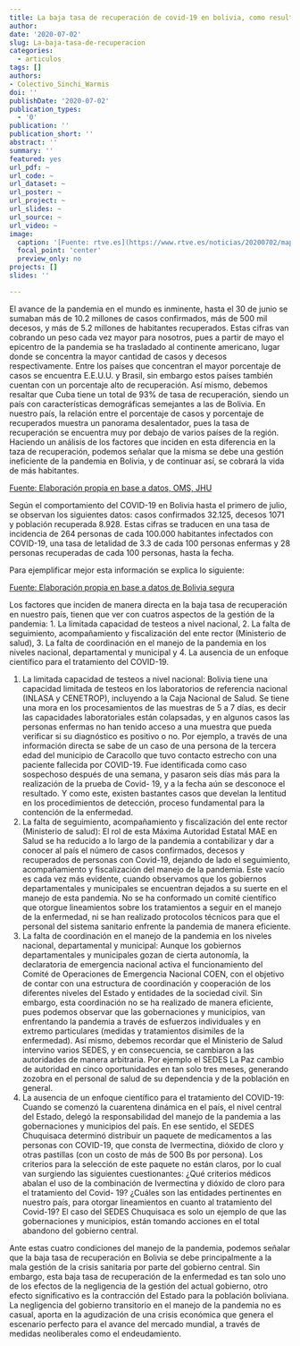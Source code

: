 ```yaml
---
title: La baja tasa de recuperación de covid-19 en bolivia, como resultado de una mala gestión 
author: 
date: '2020-07-02'
slug: La-baja-tasa-de-recuperacion
categories:
  - articulos
tags: []
authors: 
- Colectivo_Sinchi_Warmis
doi: ''
publishDate: '2020-07-02'
publication_types:
  - '0'
publication: ''
publication_short: ''
abstract: ''
summary: ''
featured: yes
url_pdf: ~
url_code: ~
url_dataset: ~
url_poster: ~
url_project: ~
url_slides: ~
url_source: ~
url_video: ~
image:
  caption: '[Fuente: rtve.es](https://www.rtve.es/noticias/20200702/mapa-mundial-del-coronavirus/1998143.shtml)'
  focal_point: 'center'
  preview_only: no
projects: []
slides: ''

---
```



El avance de la pandemia en el mundo es inminente, hasta el 30 de junio se sumaban más de 10.2 millones de casos confirmados, más de 500 mil decesos, y más de 5.2 millones de habitantes recuperados. Estas cifras van cobrando un peso cada vez mayor para nosotros, pues a partir de mayo el epicentro de la pandemia se ha trasladado al continente americano, lugar donde se concentra la mayor cantidad de casos y decesos respectivamente. Entre los países que concentran el mayor porcentaje de casos se encuentra E.E.U.U. y Brasil, sin embargo estos países también cuentan con un porcentaje alto de recuperación. Así mismo, debemos resaltar que Cuba tiene un total de 93% de tasa de recuperación, siendo un país con características demográficas semejantes a las de Bolivia. En nuestro país, la relación entre el porcentaje de casos y porcentaje de recuperados muestra un panorama desalentador, pues la tasa de recuperación se encuentra muy por debajo de varios países de la región. Haciendo un análisis de los factores que inciden en esta diferencia en la taza de recuperación, podemos señalar que la misma se debe una gestión ineficiente de la pandemia en Bolivia, y de continuar así, se cobrará la vida de más habitantes. 

[Fuente: Elaboración propia en base a datos, OMS, JHU](https://www.rtve.es/noticias/20200702/mapa-mundial-del-coronavirus/1998143.shtml)

Según el comportamiento del COVID-19 en Bolivia hasta el primero de julio, se observan los siguientes datos: casos confirmados 32.125, decesos 1071 y población recuperada 8.928. Estas cifras se traducen en una tasa de incidencia de 264 personas de cada 100.000 habitantes infectados con COVID-19, una tasa de letalidad de 3.3 de cada 100 personas enfermas y 28 personas recuperadas de cada 100 personas, hasta la fecha.

Para ejemplificar mejor esta información se explica lo siguiente:

[Fuente: Elaboración propia en base a datos de Bolivia segura](https://www.boliviasegura.gob.bo/)

Los factores que inciden de manera directa en la baja tasa de recuperación en nuestro país, tienen que ver con cuatros aspectos de la gestión de la pandemia: 1. La limitada capacidad de testeos a nivel nacional, 2. La falta de seguimiento, acompañamiento y fiscalización del ente rector (Ministerio de salud), 3. La falta de coordinación en el manejo de la pandemia en los niveles nacional, departamental y municipal y 4. La ausencia de un enfoque científico para el tratamiento del COVID-19. 
1. La limitada capacidad de testeos a nivel nacional: Bolivia tiene una capacidad limitada de testeos en los laboratorios de referencia nacional (INLASA y CENETROP), incluyendo a la Caja Nacional de Salud. Se tiene una mora en los procesamientos de las muestras de 5 a 7 días, es decir las capacidades laboratoriales están colapsadas, y en algunos casos las personas enfermas no han tenido acceso a una muestra que pueda verificar si su diagnóstico es positivo o no. Por ejemplo, a través de una información directa se sabe de un caso de una persona de la tercera edad del municipio de Caracollo que tuvo contacto estrecho con una paciente fallecida por COVID-19. Fue identificada como caso sospechoso después de una semana, y pasaron seis días más para la realización de la prueba de Covid- 19, y a la fecha aún se desconoce el resultado. Y como este, existen bastantes casos que develan la lentitud en los procedimientos de detección, proceso fundamental para la contención de la enfermedad.
2. La falta de seguimiento, acompañamiento y fiscalización del ente rector (Ministerio de salud): El rol de esta Máxima Autoridad Estatal MAE en Salud se ha reducido a lo largo de la pandemia a contabilizar y dar a conocer al país el número de casos confirmados, decesos y recuperados de personas con Covid-19, dejando de lado el seguimiento, acompañamiento y fiscalización del manejo de la pandemia. Este vacío es cada vez más evidente, cuando observamos que los gobiernos departamentales y municipales se encuentran dejados a su suerte en el manejo de esta pandemia. No se ha conformado un comité científico que otorgue lineamientos sobre los tratamientos a seguir en el manejo de la enfermedad, ni se han realizado protocolos técnicos para que el personal del sistema sanitario enfrente la pandemia de manera eficiente.
3. La falta de coordinación en el manejo de la pandemia en los niveles nacional, departamental y municipal: Aunque los gobiernos departamentales y municipales gozan de cierta autonomía, la declaratoria de emergencia nacional activa el funcionamiento del Comité de Operaciones de Emergencia Nacional COEN, con el objetivo de contar con una estructura de coordinación y cooperación de los diferentes niveles del Estado y entidades de la sociedad civil. Sin embargo, esta coordinación no se ha realizado de manera eficiente, pues podemos observar que las gobernaciones y municipios, van enfrentando la pandemia a través de esfuerzos individuales y en extremo particulares (medidas y tratamientos disimiles de la enfermedad). Así mismo, debemos recordar que el Ministerio de Salud intervino varios SEDES, y en consecuencia, se cambiaron a las autoridades de manera arbitraria. Por ejemplo el SEDES La Paz cambio de autoridad en cinco oportunidades en tan solo tres meses, generando zozobra en el personal de salud de su dependencia y de la población en general.
4. La ausencia de un enfoque científico para el tratamiento del COVID-19: Cuando se comenzó la cuarentena dinámica en el país, el nivel central del Estado, delegó la responsabilidad del manejo de la pandemia a las gobernaciones y municipios del país. En ese sentido, el SEDES Chuquisaca determinó distribuir un paquete de medicamentos a las personas con COVID-19, que consta de Ivermectina, dióxido de cloro y otras pastillas (con un costo de más de 500 Bs por persona). Los criterios para la selección de este paquete no están claros, por lo cual van surgiendo las siguientes cuestionantes: ¿Qué criterios médicos abalan el uso de la combinación de Ivermectina y dióxido de cloro para el tratamiento del Covid- 19? ¿Cuáles son las entidades pertinentes en nuestro país, para otorgar lineamientos en cuanto al tratamiento del Covid-19? El caso del SEDES Chuquisaca es solo un ejemplo de que las gobernaciones y municipios, están tomando acciones en el total abandono del gobierno central.
 
Ante estas cuatro condiciones del manejo de la pandemia, podemos señalar que la baja tasa de recuperación en Bolivia se debe principalmente a la mala gestión de la crisis sanitaria por parte del gobierno central. Sin embargo, esta baja tasa de recuperación de la enfermedad es tan solo uno de los efectos de la negligencia de la gestión del actual gobierno, otro efecto significativo es la contracción del Estado para la población boliviana. La negligencia del gobierno transitorio en el manejo de la pandemia no es casual, aporta en la agudización de una crisis económica que genera el escenario perfecto para el avance del mercado mundial, a través de medidas neoliberales como el endeudamiento.